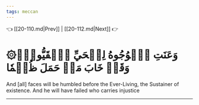 ```yaml
---
tags: meccan
---
```


👈 [[20-110.md|Prev]] | [[20-112.md|Next]] 👉

# ۞وَعَنَتِ ٱلۡوُجُوهُ لِلۡحَيِّ ٱلۡقَيُّومِۖ وَقَدۡ خَابَ مَنۡ حَمَلَ ظُلۡمٗا

And [all] faces will be humbled before the Ever-Living, the Sustainer of existence. And he will have failed who carries injustice

---

